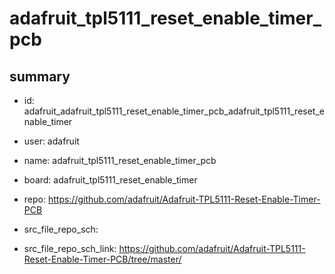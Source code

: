 # adafruit_tpl5111_reset_enable_timer_pcb
 
## summary 
* id: adafruit_adafruit_tpl5111_reset_enable_timer_pcb_adafruit_tpl5111_reset_enable_timer
* user: adafruit
* name: adafruit_tpl5111_reset_enable_timer_pcb
* board: adafruit_tpl5111_reset_enable_timer
* repo: https://github.com/adafruit/Adafruit-TPL5111-Reset-Enable-Timer-PCB



* src_file_repo_sch: 
* src_file_repo_sch_link: https://github.com/adafruit/Adafruit-TPL5111-Reset-Enable-Timer-PCB/tree/master/





